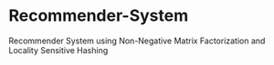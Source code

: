 # Recommender-System
Recommender System using Non-Negative Matrix Factorization and Locality Sensitive Hashing
